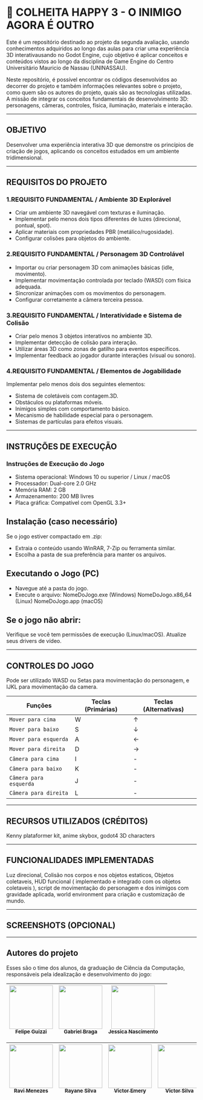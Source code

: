 # 🔎 COLHEITA HAPPY 3 - O INIMIGO AGORA É OUTRO

Este é um repositório destinado ao projeto da segunda avaliação, usando conhecimentos adquiridos ao longo das aulas para criar uma experiência 3D interativausando no Godot Engine, cujo objetivo é aplicar conceitos e conteúdos vistos ao longo da disciplina de Game Engine do Centro Universitário Mauricio de Nassau (UNINASSAU).

Neste repositório, é possível encontrar os códigos desenvolvidos ao decorrer do projeto e também informações relevantes sobre o projeto, como quem são os autores do projeto, quais são as tecnologias utilizadas.
A missão de integrar os conceitos fundamentais de desenvolvimento 3D: personagens, câmeras, controles, física, iluminação, materiais e interação.

------

## OBJETIVO

Desenvolver uma experiência interativa 3D que demonstre os princípios de criação de jogos, aplicando os conceitos estudados em um ambiente tridimensional.

------

## REQUISITOS DO PROJETO

### 1.REQUISITO FUNDAMENTAL / Ambiente 3D Explorável

- Criar um ambiente 3D navegável com texturas e iluminação.
- Implementar pelo menos dois tipos diferentes de luzes (direcional, pontual, spot).
- Aplicar materiais com propriedades PBR (metálico/rugosidade).
- Configurar colisões para objetos do ambiente.

### 2.REQUISITO FUNDAMENTAL / Personagem 3D Controlável

- Importar ou criar personagem 3D com animações básicas (idle, movimento).
- Implementar movimentação controlada por teclado (WASD) com física adequada.
- Sincronizar animações com os movimentos do personagem.
- Configurar corretamente a câmera terceira pessoa.

### 3.REQUISITO FUNDAMENTAL / Interatividade e Sistema de Colisão

- Criar pelo menos 3 objetos interativos no ambiente 3D.
- Implementar detecção de colisão para interação.
- Utilizar áreas 3D como zonas de gatilho para eventos específicos.
- Implementar feedback ao jogador durante interações (visual ou sonoro).

### 4.REQUISITO FUNDAMENTAL / Elementos de Jogabilidade
Implementar pelo menos dois dos seguintes elementos:
- Sistema de coletáveis com contagem.3D.
- Obstáculos ou plataformas móveis.
- Inimigos simples com comportamento básico.
- Mecanismo de habilidade especial para o personagem.
- Sistemas de partículas para efeitos visuais.
  
------

##  INSTRUÇÕES DE EXECUÇÃO

### Instruções de Execução do Jogo
- Sistema operacional: Windows 10 ou superior / Linux / macOS
- Processador: Dual-core 2.0 GHz
- Memória RAM: 2 GB
- Armazenamento: 200 MB livres
- Placa gráfica: Compatível com OpenGL 3.3+

 ## Instalação (caso necessário)
Se o jogo estiver compactado em .zip:
- Extraia o conteúdo usando WinRAR, 7-Zip ou ferramenta similar.
- Escolha a pasta de sua preferência para manter os arquivos.

## Executando o Jogo (PC)
- Navegue até a pasta do jogo.
- Execute o arquivo:
NomeDoJogo.exe (Windows)
NomeDoJogo.x86_64 (Linux)
NomeDoJogo.app (macOS)

## Se o jogo não abrir:

Verifique se você tem permissões de execução (Linux/macOS).
Atualize seus drivers de vídeo.

------

##  CONTROLES DO JOGO
Pode ser utilizado WASD ou Setas para movimentação do personagem, e IJKL para movimentação da camera.

| Funções | Teclas (Primárias) | Teclas (Alternativas)
| --- | --- | --- |
| `Mover para cima` | W | ↑ |
| `Mover para baixo` | S | ↓ |
| `Mover para esquerda` | A | ← |
| `Mover para direita` | D | 	→ |
| `Câmera para cima` | I | - |
| `Câmera para baixo` | K | - |
| `Câmera para esquerda` | J | - |
| `Câmera para direita` | L | - |

------

##  RECURSOS UTILIZADOS (CRÉDITOS)
Kenny plataformer kit, anime skybox, godot4 3D characters

------

##  FUNCIONALIDADES IMPLEMENTADAS
Luz direcional, Colisão nos corpos e nos objetos estaticos, Objetos coletaveis, HUD funcional ( implementado e integrado com os objetos coletaveis ), script de movimentação do personagem e dos inimigos com gravidade aplicada, world environment para criação e customização de mundo.

------

##  SCREENSHOTS (OPCIONAL)

------

## Autores do projeto 


Esses são o time dos alunos, da graduação de Ciência da Computação, responsáveis pela idealização e desenvolvimento do jogo:

| [<img src="https://avatars.githubusercontent.com/u/163336809?v=4" width=115><br><sub>Felipe Guizzi</sub>](https://github.com/felipeguizzi) | [<img src="https://avatars.githubusercontent.com/u/142040746?v=4" width=115><br><sub>Gabriel Braga</sub>](https://github.com/GABRIELBRAGA03) | [<img src="https://avatars.githubusercontent.com/u/81262430?v=4" width=115><br><sub>Jessica Nascimento</sub>](https://github.com/jessnascimento) | |
|:------------------------------------------------------------------------------------------------------------------------------------------------------:|:-------------------------------------------------------------------------------------------------------------------------------------------------:|:--------------------------------------------------------------------------------------------------------------------------------------------------------:|:-------------------------------------------------------------------------------------------------------------------------------------:|

| [<img src="https://avatars.githubusercontent.com/u/48925043?v=4" width=115><br><sub>Ravi Menezes</sub>](https://github.com/ravilock) | [<img src="https://avatars.githubusercontent.com/u/143339137?v=4" width=115><br><sub>Rayane Silva</sub>](https://github.com/RayaneBonheur) | [<img src="https://avatars.githubusercontent.com/u/142442730?v=4" width=115><br><sub>Victor Emery</sub>](https://github.com/VictorEmery) | [<img src="https://avatars.githubusercontent.com/u/143004314?v=4" width=115><br><sub>Victor Silva</sub>](https://github.com/svictoro) |
|:-------------------------------------------------------------------------------------------------------------------------------------:|:------------------------------------------------------------------------------------------------------------------------------------------------:|:--------------------------------------------------------------------------------------------------------------------------------------------------------:|:-----------------------------------------------------------------------------------------------------------------------------------------:|


